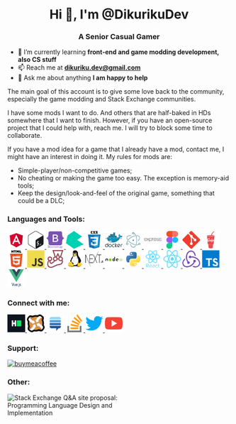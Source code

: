<!-- HEADER -->
<h1 align="center">Hi 👋, I'm @DikurikuDev</h1>
<h3 align="center">A Senior Casual Gamer</h3>
<!-- /HEADER -->

<!-- GENERAL_INFO -->
- 🌱 I’m currently learning **front-end and game modding development, also CS stuff**
- 📫 Reach me at **dikuriku.dev@gmail.com**
- 💬 Ask me about anything **I am happy to help**
<!-- /GENERAL_INFO -->

<!-- INTRODUCTION -->
The main goal of this account is to give some love back to the community, especially the game modding and Stack Exchange communities.

I have some mods I want to do. And others that are half-baked in HDs somewhere that I want to finish. However, if you have an open-source project that I could help with, reach me. I will try to block some time to collaborate.

If you have a mod idea for a game that I already have a mod, contact me, I might have an interest in doing it. My rules for mods are:

- Simple-player/non-competitive games;
- No cheating or making the game too easy. The exception is memory-aid tools;
- Keep the design/look-and-feel of the original game, something that could be a DLC;
<!-- /INTRODUCTION -->

<!-- ICONS -->
<h3 align="left">Languages and Tools:</h3>
<p align="left">
  <a href="https://angular.io">
    <img src="icons/angular.svg" alt="angular" width="40" height="40" />
  </a>
  <a href="https://www.gnu.org/software/bash/">
    <img src="icons/bash.svg" alt="bash" width="40" height="40" />
  </a>
  <a href="https://getbootstrap.com">
    <img src="icons/bootstrap.svg" alt="bootstrap" width="40" height="40" />
  </a>
  <a href="https://bulma.io/">
    <img src="icons/bulma.svg" alt="bulma" width="40" height="40" />
  </a>
  <a href="https://developer.mozilla.org/en-US/docs/Web/CSS">
    <img src="icons/css3.svg" alt="css3" width="40" height="40" />
  </a>
  <a href="https://www.docker.com/">
    <img src="icons/docker.svg" alt="docker" width="40" height="40" />
  </a>
  <a href="https://www.electronjs.org">
    <img src="icons/electronjs.svg" alt="electronjs" width="40" height="40" />
  </a>
  <a href="https://expressjs.com">
    <img src="icons/expressjs.svg" alt="expressjs" width="40" height="40" />
  </a>
  <a href="https://www.figma.com/">
    <img src="icons/figma.svg" alt="figma" width="40" height="40" />
  </a>
  <a href="https://git-scm.com/">
    <img src="icons/git.svg" alt="git" width="40" height="40" />
  </a>
  <a href="https://gulpjs.com">
    <img src="icons/gulp.svg" alt="gulp" width="40" height="40"/>
  </a>
  <a href="https://developer.mozilla.org/en-US/docs/Web/HTML">
    <img src="icons/html5.svg" alt="html5" width="40" height="40" />
  </a>
  <a href="https://developer.mozilla.org/en-US/docs/Web/JavaScript">
    <img src="icons/javascript.svg" alt="javascript" width="40" height="40" />
  </a>
  <a href="https://jestjs.io">
    <img src="icons/jestjs.svg" alt="jestjs" width="40" height="40" />
  </a>
  <a href="https://www.linux.org/">
    <img src="icons/linux.svg" alt="linux" width="40" height="40" />
  </a>
  <a href="https://nextjs.org/">
    <img src="icons/nextjs.svg" alt="nextjs" width="40" height="40" />
  </a>
  <a href="https://nodejs.org">
    <img src="icons/nodejs.svg" alt="nodejs" width="40" height="40" />
  </a>
  <a href="https://www.python.org">
    <img src="icons/python.svg" alt="python" width="40" height="40" />
  </a> 
  <a href="https://reactjs.org/">
    <img src="icons/reactjs.svg" alt="reactjs" width="40" height="40" />
  </a>
  <a href="https://reactnative.dev/">
    <img src="icons/reactnative.svg" alt="reactnative" width="40" height="40"/>
  </a>
  <a href="https://redux.js.org">
    <img src="icons/reduxjs.svg" alt="reduxjs" width="40" height="40" />
  </a>
  <a href="https://www.typescriptlang.org/">
    <img src="icons/typescript.svg" alt="typescript" width="40" height="40" />
  </a>
  <a href="https://vuejs.org/">
    <img src="icons/vuejs.svg" alt="vuejs" width="40" height="40" />
  </a>
</p>

<h3 align="left">Connect with me:</h3>
<p align="left">
  <a href="https://www.hackerrank.com/dikuriku_dev">
    <img src="icons/hackerrank.svg" alt="hackerrank" height="40" width="40" />
  </a>
  <a href="https://www.nexusmods.com/users/180434223">
    <img src="icons/nexusmods.svg" alt="nexusmods" height="40" width="40" />
  </a>
  <a href="https://stackexchange.com/users/28471655/dikurikudev?tab=accounts">
    <img src="icons/stackexchange.svg" alt="stackexchange" height="40" width="40" />
  </a>
  <a href="https://stackoverflow.com/users/21786888">
    <img src="icons/stackoverflow.svg" alt="stackoverflow" height="40" width="40" />
  </a>
  <a href="https://twitter.com/DikurikuDev">
    <img src="icons/twitter.svg" alt="twitter" height="40" width="40" />
  </a>
  <a href="https://www.youtube.com/@dikurikudev">
    <img src="icons/youtube.svg" alt="youtube" height="40" width="40" />
  </a>
</p>

<h3 align="left">Support:</h3>
<p align="left">
  <a href="https://www.buymeacoffee.com/DikurikuDev">
    <img src="https://cdn.buymeacoffee.com/buttons/v2/default-yellow.png" alt="buymeacoffee" height="50" width="210" />
  </a>
</p>

<h3 align="left">Other:</h3>
<p align="left">
  <a
    href="https://area51.stackexchange.com/proposals/127456/programming-language-design-and-implementation?referrer=NjI4YTdlZWNjOTk5YjBmODRlNjkwYjlhOTMyZTU0NDg1Mjk2MjIwOWQ5NzQ1OTFjZmE3NTk0ODY2YjYzNDg3MYHpFvveLlb2MMwVzxRsucGzz6IdWz1KfqDekNll9Ocq0"
  >
    <img
      align="left"
      src="https://area51.stackexchange.com/ads/proposal/127456.png"
      width="300"
      height="250"
      alt="Stack Exchange Q&A site proposal: Programming Language Design and Implementation"
    />
  </a>
</p>
<!-- /ICONS -->
